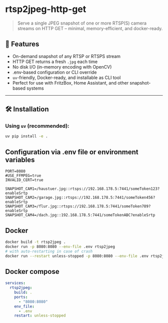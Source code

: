 # rtsp2jpeg-http-get

> Serve a single JPEG snapshot of one or more RTSP(S) camera streams on HTTP GET – minimal, memory-efficient, and docker-ready.

## 🚀 Features

- On-demand snapshot of any RTSP or RTSPS stream
- HTTP GET returns a fresh `.jpg` each time
- No disk I/O (in-memory encoding with OpenCV)
- .env-based configuration or CLI override
- `uv`-friendly, Docker-ready, and installable as CLI tool
- Perfect for use with FritzBox, Home Assistant, and other snapshot-based systems

---

## 🛠️ Installation

### Using `uv` (recommended):

```bash
uv pip install -e .
```

## Configuration via .env file or environment variables

```env
PORT=8080
#USE_FFMPEG=true
INVALID_CERT=true

SNAPSHOT_CAM1=/haustuer.jpg::rtsps://192.168.178.5:7441/someToken123?enableSrtp
SNAPSHOT_CAM2=/garage.jpg::rtsps://192.168.178.5:7441/someToken456?enableSrtp
SNAPSHOT_CAM3=/flur.jpg::rtsps://192.168.178.5:7441/someToken789?enableSrtp
SNAPSHOT_CAM4=/dach.jpg::192.168.178.5:7441/someTokenABC?enableSrtp
```

## Docker

```bash
docker build -t rtsp2jpeg .
docker run -p 8080:8080 --env-file .env rtsp2jpeg
# with auto-restarting in case of crash
docker run --restart unless-stopped -p 8080:8080 --env-file .env rtsp2jpeg
```

## Docker compose

```yaml
services:
  rtsp2jpeg:
    build: .
    ports:
      - "8080:8080"
    env_file:
      - .env
    restart: unless-stopped
```